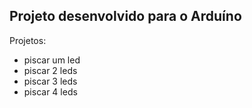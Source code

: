 ## Projeto desenvolvido para o Arduíno

Projetos:
* piscar um led
* piscar 2 leds
* piscar 3 leds
* piscar 4 leds
